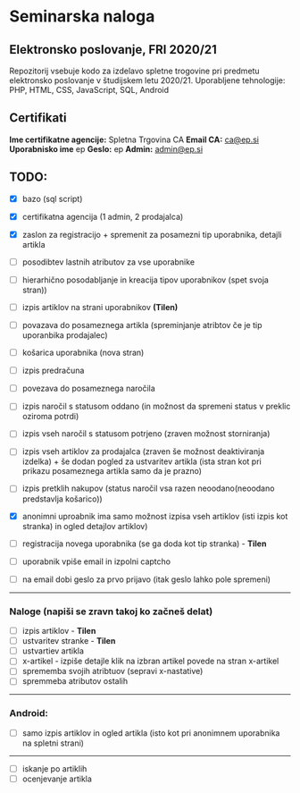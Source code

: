 # Seminarska naloga
## Elektronsko poslovanje, FRI 2020/21

Repozitorij vsebuje kodo za izdelavo spletne trogovine pri predmetu elektronsko poslovanje v študijskem letu 2020/21.
Uporabljene tehnologije: PHP, HTML, CSS, JavaScript, SQL, Android 

## Certifikati 

**Ime certifikatne agencije:** Spletna Trgovina CA
**Email CA:** ca@ep.si
**Uporabnisko ime** ep
**Geslo:** ep 
**Admin:** admin@ep.si

## TODO:

- [x] bazo (sql script)
- [x] certifikatna agencija (1 admin, 2 prodajalca)
- [X] zaslon za registracijo + spremenit za posamezni tip uporabnika, detajli artikla

- [ ] posodibtev lastnih atributov za vse uporabnike
- [ ] hierarhično posodabljanje in kreacija tipov uporabnikov (spet svoja stran))
- [ ] izpis artiklov na strani uporabnikov **(Tilen)**
- [ ] povazava do posameznega artikla (spreminjanje atribtov če je tip uporanbika prodajalec)
- [ ] košarica uporabnika (nova stran)
- [ ] izpis predračuna


- [ ] povezava do posameznega naročila
- [ ] izpis naročil s statusom oddano (in možnost da spremeni status v preklic oziroma potrdi)
- [ ] izpis vseh naročil s statusom potrjeno (zraven možnost storniranja)
- [ ] izpis vseh artiklov za prodajalca (zraven še možnost deaktiviranja izdelka) + še dodan pogled za ustvaritev artikla (ista stran kot pri prikazu posameznega artikla samo da je prazno)

- [ ] izpis pretklih nakupov (status naročil vsa razen neoodano(neoodano predstavlja košarico))

- [x] anonimni uproabnik ima samo možnost izpisa vseh artiklov (isti izpis kot stranka) in ogled detajlov artiklov)
- [ ] registracija novega uporabnika (se ga doda kot tip stranka) - **Tilen**
- [ ] uporabnik vpiše email in izpolni captcho
- [ ] na email dobi geslo za prvo prijavo (itak geslo lahko pole spremeni)
----------------------------------------------------------------------------

### Naloge (napiši se zravn takoj ko začneš delat)

- [ ] izpis artiklov - **Tilen**
- [ ] ustvaritev stranke - **Tilen**
- [ ] ustvartiev artikla 
- [ ] x-artikel - izpiše detajle klik na izbran artikel povede na stran x-artikel
- [ ] sprememba svojih atribtuov (sepravi x-nastative)
- [ ] spremmeba atributov ostalih

----------------------------------------------------------------------------

### Android:
- [ ] samo izpis artiklov in ogled artikla (isto kot pri anonimnem uporabnika na spletni strani)


----------------------------------------------------------------------------

- [ ] iskanje po artiklih
- [ ] ocenjevanje artikla
